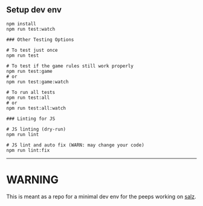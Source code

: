 ## Setup dev env

```
npm install
npm run test:watch

### Other Testing Options

# To test just once
npm run test

# To test if the game rules still work properly
npm run test:game
# or
npm run test:game:watch

# To run all tests
npm run test:all
# or
npm run test:all:watch

### Linting for JS

# JS linting (dry-run)
npm run lint

# JS lint and auto fix (WARN: may change your code)
npm run lint:fix
```

---

# WARNING

This is meant as a repo for a minimal dev env for the peeps working on
[salz](https://github.com/Lugarun/salz).
